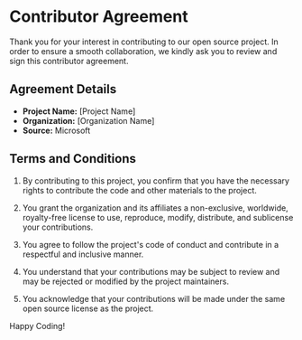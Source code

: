 # Contributor Agreement

Thank you for your interest in contributing to our open source project. In order to ensure a smooth collaboration, we kindly ask you to review and sign this contributor agreement.

## Agreement Details

- **Project Name:** [Project Name]
- **Organization:** [Organization Name]
- **Source:** Microsoft

## Terms and Conditions

1. By contributing to this project, you confirm that you have the necessary rights to contribute the code and other materials to the project.

2. You grant the organization and its affiliates a non-exclusive, worldwide, royalty-free license to use, reproduce, modify, distribute, and sublicense your contributions.

3. You agree to follow the project's code of conduct and contribute in a respectful and inclusive manner.

4. You understand that your contributions may be subject to review and may be rejected or modified by the project maintainers.

5. You acknowledge that your contributions will be made under the same open source license as the project.

Happy Coding!
